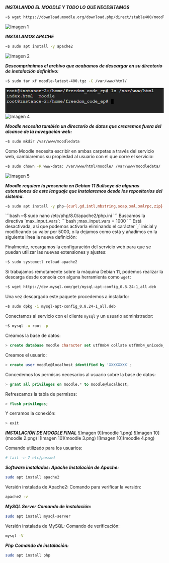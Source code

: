 ***INSTALANDO EL MOODLE Y TODO LO QUE NECESITAMOS***

```bash
~$ wget https://download.moodle.org/download.php/direct/stable400/moodle-latest-400.tgz
```
![Imagen 1](Aspose.Words.e7ac596c-2d04-4ee4-b8d2-8d04ee08328c.020.png)

***INSTALAMOS APACHE***
```bash
~$ sudo apt install -y apache2
```
![Imagen 2](Aspose.Words.e7ac596c-2d04-4ee4-b8d2-8d04ee08328c.021.png)

***Descomprimimos el archivo que acabamos de descargar en su directorio de instalación definitivo:***
```bash
~$ sudo tar xf moodle-latest-400.tgz -C /var/www/html/
```
![Imagen 3](Aspose.Words.e7ac596c-2d04-4ee4-b8d2-8d04ee08328c.022.png)
![Imagen 4](Aspose.Words.e7ac596c-2d04-4ee4-b8d2-8d04ee08328c.023.png)

***Moodle necesita también un directorio de datos que crearemos fuera del alcance de la navegación web:***
```bash
~$ sudo mkdir /var/www/moodledata
```
Como Moodle necesita escribir en ambas carpetas a través del servicio web, cambiaremos su propiedad al usuario con el que corre el servicio:
```bash
~$ sudo chown -R www-data: /var/www/html/moodle/ /var/www/moodledata/
```
![Imagen 5](Aspose.Words.e7ac596c-2d04-4ee4-b8d2-8d04ee08328c.024.png)

***Moodle requiere la presencia en Debian 11 Bullseye de algunas extensiones de este lenguaje que instalaremos desde los repositorios del sistema.***
```bash
~$ sudo apt install -y php-{curl,gd,intl,mbstring,soap,xml,xmlrpc,zip}
```
<blockquote class="imgur-embed-pub" lang="en" data-id="a/ZUpTlJg" data-context="false" ><a href="//imgur.com/a/ZUpTlJg"></a></blockquote><script async src="//s.imgur.com/min/embed.js" charset="utf-8"></script>
```bash
~$ sudo nano /etc/php/8.0/apache2/php.ini
```
Buscamos la directiva `max_input_vars`:
```bash
;max_input_vars = 1000
```
Está desactivada, así que podemos activarla eliminando el carácter `;` inicial y modificando su valor por 5000, o la dejamos como está y añadimos en la siguiente línea la nueva definición:


Finalmente, recargamos la configuración del servicio web para que se puedan utilizar las nuevas extensiones y ajustes:
```bash
~$ sudo systemctl reload apache2
```

Si trabajamos remotamente sobre la máquina Debian 11, podemos realizar la descarga desde consola con alguna herramienta como `wget`:
```bash
~$ wget https://dev.mysql.com/get/mysql-apt-config_0.8.24-1_all.deb
```
Una vez descargado este paquete procedemos a instalarlo:
```bash
~$ sudo dpkg -i mysql-apt-config_0.8.24-1_all.deb
```

Conectamos al servicio con el cliente `mysql` y un usuario administrador:
```bash
~$ mysql -u root -p
```
Creamos la base de datos:
```sql
> create database moodle character set utf8mb4 collate utf8mb4_unicode_ci;
```
Creamos el usuario:
```sql
> create user moodle@localhost identified by 'XXXXXXXX';
```
Concedemos los permisos necesarios al usuario sobre la base de datos:
```sql
> grant all privileges on moodle.* to moodle@localhost;
```
Refrescamos la tabla de permisos:
```sql
> flush privileges;
```
Y cerramos la conexión:
```sql
> exit
```

***INSTALACIÓN DE MOODLE FINAL***
![Imagen 9](moodle 1.png)
![Imagen 10](moodle 2.png)
![Imagen 10](moodle 3.png)
![Imagen 10](moodle 4.png)



Comando utilizado para los usuarios: 
```bash
# tail -n 7 etc/passwd
```

***Software instalados: Apache***
***Instalación de Apache:***
```bash
sudo apt install apache2
```

Versión instalada de Apache2:
Comando para verificar la versión:
```bash
apache2 -v
```

***MySQL Server*** 
***Comando de instalación:***
```bash
sudo apt install mysql-server
```

Versión instalada de MySQL:
Comando de verificación:
```bash
mysql -V
```

***Php***
***Comando de instalación:***
```bash
sudo apt install php
```



